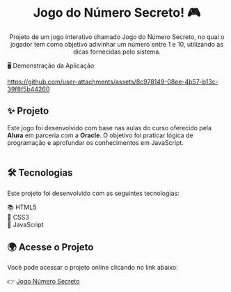 <h1 align="center">Jogo do Número Secreto! 🎮</h1>

<p align="center">
Projeto de um jogo interativo chamado Jogo do Número Secreto, no qual o jogador tem como objetivo adivinhar um número entre 1 e 10, utilizando as dicas fornecidas pelo sistema.
</p>

🖥️ Demonstração da Aplicação

https://github.com/user-attachments/assets/8c978149-08ee-4b57-b13c-39f8f5b44260



## ✨ Projeto

Este jogo foi desenvolvido com base nas aulas do curso oferecido pela **Alura** em parceria com a **Oracle**. O objetivo foi praticar lógica de programação e aprofundar os conhecimentos em JavaScript.
&nbsp;  
&nbsp;


## 🛠 Tecnologias

Este projeto foi desenvolvido com as seguintes tecnologias:  

📚 HTML5  
🎨 CSS3  
📜 JavaScript  



## 🌍 Acesse o Projeto

Você pode acessar o projeto online clicando no link abaixo:

👉 [Jogo Número Secreto](https://jogo-do-numero-secreto-gmnw15dec-mariageovannavs-projects.vercel.app/)
&nbsp;  
&nbsp;  

